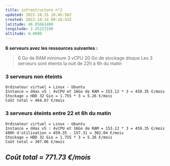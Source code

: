 ```yaml
---
title: infrastructure n°2
updated: 2022-10-15 10:45:56Z
created: 2022-10-14 09:16:43Z
latitude: 48.85661400
longitude: 2.35222190
altitude: 0.0000
---
```


**6 serveurs avec les ressources suivantes :**
> 6 Go de RAM minimum
> 3 vCPU
> 20 Go de stockage disque
>  Les 3 serveurs sont éteints la nuit de 22h à 6h du matin

### 3 serveurs non éteints
```
Ordinateur virtuel = Linux - Ubuntu
Instance = d4as v5 : 4vCPU et 16Go de RAM = 153.12 * 3 = 459.35 €/mois
Stockage = HDD 32 Gio = 1.755 * 3 = 5.26 €/mois
Coût total = 464.67 €/mois
```



### 3 serveurs éteints entre 22 et 6h du matin
```
Ordinateur virtuel = Linux - Ubuntu
Instance = d4as v5 : 4vCPU et 16Go de RAM = 153.12 * 3 = 459.35 €/mois
480h d'utilisation = 459.35 - 157.31 = 302.04 €/mois
Stockage = HDD 32 Gio = 1.755 * 3 = 5.26 €/mois
Coût total = 307.06 €/mois
```

## ***Coût total = 771.73 €/mois***



